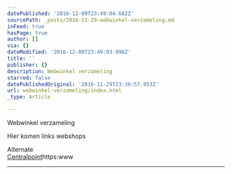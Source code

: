 ```yaml
---
datePublished: '2016-12-09T23:49:04.682Z'
sourcePath: _posts/2016-11-29-webwinkel-verzameling.md
inFeed: true
hasPage: true
author: []
via: {}
dateModified: '2016-12-09T23:49:03.996Z'
title: ''
publisher: {}
description: Webwinkel verzameling
starred: false
datePublishedOriginal: '2016-11-29T23:36:57.953Z'
url: webwinkel-verzameling/index.html
_type: Article

---
```

Webwinkel verzameling

Hier komen links webshops

Alternate  
[Centralpoint][0]https:www

---



[0]: https://www.centralpoint.nl/?ref=26&network=tradetracker#utm_source=affiliate&utm_campaign=15986&utm_medium=tradetracker "Centralpoint"